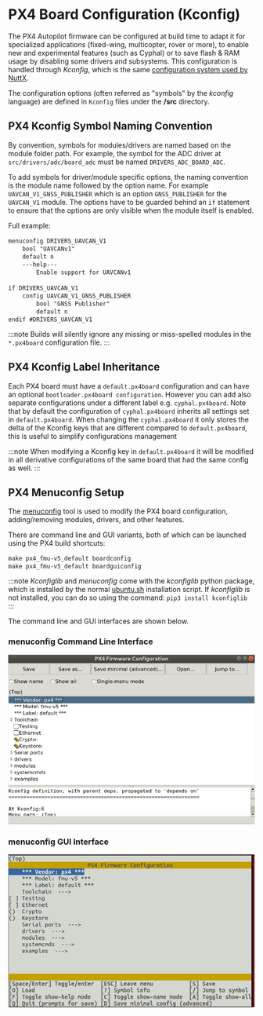 # PX4 Board Configuration (Kconfig)

The PX4 Autopilot firmware can be configured at build time to adapt it for specialized applications (fixed-wing, multicopter, rover or more), to enable new and experimental features (such as Cyphal) or to save flash & RAM usage by disabling some drivers and subsystems.
This configuration is handled through _Kconfig_, which is the same [configuration system used by NuttX](../hardware/porting_guide_nuttx.md#nuttx-menuconfig-setup).

The configuration options (often referred as "symbols" by the _kconfig_ language) are defined in `Kconfig` files under the **/src** directory.

## PX4 Kconfig Symbol Naming Convention

By convention, symbols for modules/drivers are named based on the module folder path.
For example, the symbol for the ADC driver at `src/drivers/adc/board_adc` must be named `DRIVERS_ADC_BOARD_ADC`.

To add symbols for driver/module specific options, the naming convention is the module name followed by the option name.
For example `UAVCAN_V1_GNSS_PUBLISHER` which is an option `GNSS_PUBLISHER` for the `UAVCAN_V1` module.
The options have to be guarded behind an `if` statement to ensure that the options are only visible when the module itself is enabled.

Full example:

```
menuconfig DRIVERS_UAVCAN_V1
    bool "UAVCANv1"
    default n
    ---help---
        Enable support for UAVCANv1

if DRIVERS_UAVCAN_V1
    config UAVCAN_V1_GNSS_PUBLISHER
        bool "GNSS Publisher"
        default n
endif #DRIVERS_UAVCAN_V1
```

:::note
Builds will silently ignore any missing or miss-spelled modules in the `*.px4board` configuration file.
:::

## PX4 Kconfig Label Inheritance

Each PX4 board must have a `default.px4board` configuration and can have an optional `bootloader.px4board configuration`.
However you can add also separate configurations under a different label e.g. `cyphal.px4board`.
Note that by default the configuration of `cyphal.px4board` inherits all settings set in `default.px4board`.
When changing the `cyphal.px4board` it only stores the delta of the Kconfig keys that are different compared to `default.px4board`, this is useful to simplify configurations management

:::note
When modifying a Kconfig key in `default.px4board` it will be modified in all derivative configurations of the same board that had the same config as well.
:::

## PX4 Menuconfig Setup

The [menuconfig](https://pypi.org/project/kconfiglib/#menuconfig-interfaces) tool is used to modify the PX4 board configuration, adding/removing modules, drivers, and other features.

There are command line and GUI variants, both of which can be launched using the PX4 build shortcuts:

```
make px4_fmu-v5_default boardconfig
make px4_fmu-v5_default boardguiconfig
```

:::note
_Kconfiglib_ and _menuconfig_ come with the _kconfiglib_ python package, which is installed by the normal [ubuntu.sh](https://github.com/PX4/PX4-Autopilot/blob/release/1.14/Tools/setup/ubuntu.sh) installation script.
If _kconfiglib_ is not installed, you can do so using the command: `pip3 install kconfiglib`
:::

The command line and GUI interfaces are shown below.

### menuconfig Command Line Interface

![menuconfig command line interface](../../assets/hardware/kconfig-menuconfig.png)

### menuconfig GUI Interface

![menuconfig GUI interface](../../assets/hardware/kconfig-guiconfig.png)
